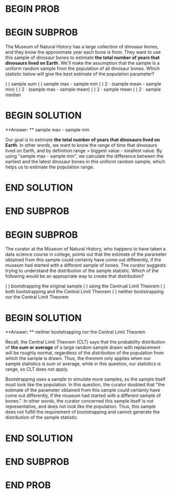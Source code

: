 # BEGIN PROB

# BEGIN SUBPROB

The Museum of Natural History has a large collection of dinosaur bones, and they know the approximate year each bone is from. They want to use this sample of dinosaur bones to estimate **the total number of years that dinosaurs lived on Earth**. We'll make the assumption that the sample is a uniform random sample from the population of all dinosaur bones. Which statistic below will give the best estimate of the population parameter?

( ) sample sum
( ) sample max - sample min
( ) 2 $\cdot$ (sample mean - sample min)
( ) 2 $\cdot$ (sample max - sample mean)
( ) 2 $\cdot$ sample mean
( ) 2 $\cdot$ sample median

# BEGIN SOLUTION

**Answer: ** sample max - sample min

Our goal is to estimate **the total number of years that dinosaurs lived on Earth**. In other words, we want to know the range of time that dinosaurs lived on Earth, and by definition range = biggest value - smallest value. By using "sample max - sample min", we calculate the difference between the earliest and the latest dinosaur bones in this uniform random sample, which helps us to estimate the population range.

# END SOLUTION

# END SUBPROB

# BEGIN SUBPROB

The curator at the Museum of Natural History, who happens to have taken a data science course in college, points out that the estimate of the parameter obtained from this sample could certainly have come out differently, if the museum had started with a different sample of bones. The curator suggests trying to understand the distribution of the sample statistic. Which of the following would be an appropriate way to create that distribution?

( ) bootstrapping the original sample
( ) using the Centrual Limit Theorem
( ) both bootstrapping and the Central Limit Theorem
( ) neither bootstrapping nor the Central Limit Theorem

# BEGIN SOLUTION

**Answer: ** neither bootstrapping nor the Central Limit Theorem

Recall, the Central Limit Theorem (CLT) says that the probability distribution of **the sum or average** of a large random sample drawn with replacement will be roughly normal, regardless of the distribution of the population from which the sample is drawn. Thus, the theorem only applies when our sample statistics is sum or average, while in this question, our statistics is range, so CLT does not apply.

Bootstrapping uses a sample to simulate more samples, so the sample itself must look like the population. In this question, the curator doubted that "the estimate of the parameter obtained from this sample could certainly have come out differently, if the museum had started with a different sample of bones.". In other words, the curator concerned this sample itself is not representative, and does not look like the population. Thus, this sample does not fulfill the requirement of bootstrapping and cannot generate the distribution of the sample statistic.

# END SOLUTION

# END SUBPROB

# END PROB